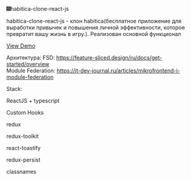 🎆habitica-clone-react-js


habitica-clone-react-js - клон habitica(бесплатное приложение для выработки привычек и повышения личной эффективности, которое превратит вашу жизнь в игру.). Реализован основной функционал

<a href = 'https://vercel.com/iflameis-projects/habitica-clone-react-js/HHd4o2t7iCDCe5puByFswHnJXPeb' >View Demo</a>

Архитектура:
FSD: https://feature-sliced.design/ru/docs/get-started/overview <br>
Module Federation: https://it-dev-journal.ru/articles/mikrofrontend-i-module-federation

Stack:

ReactJS + typescript

Custom Hooks

redux

redux-toolkit

react-toastify

redux-persist

classnames

